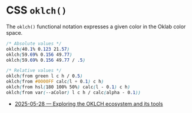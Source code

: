 # CSS `oklch()`

The `oklch()` functional notation expresses a given color in the Oklab color space.

```css
/* Absolute values */
oklch(40.1% 0.123 21.57)
oklch(59.69% 0.156 49.77)
oklch(59.69% 0.156 49.77 / .5)

/* Relative values */
oklch(from green l c h / 0.5)
oklch(from #0000FF calc(l + 0.1) c h)
oklch(from hsl(180 100% 50%) calc(l - 0.1) c h)
oklch(from var(--aColor) l c h / calc(alpha - 0.1))
```

- [2025-05-28 — Exploring the OKLCH ecosystem and its tools](https://evilmartians.com/chronicles/exploring-the-oklch-ecosystem-and-its-tools)
